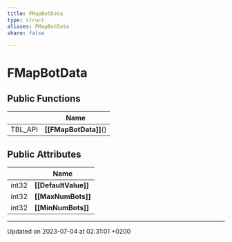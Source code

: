 ```yaml
---
title: FMapBotData
type: struct
aliases: FMapBotData
share: false

---
```


# FMapBotData





## Public Functions

|                | Name           |
| -------------- | -------------- |
| TBL_API | **[[FMapBotData]]**() |

## Public Attributes

|                | Name           |
| -------------- | -------------- |
| int32 | **[[DefaultValue]]**  |
| int32 | **[[MaxNumBots]]**  |
| int32 | **[[MinNumBots]]**  |

-------------------------------

Updated on 2023-07-04 at 02:31:01 +0200